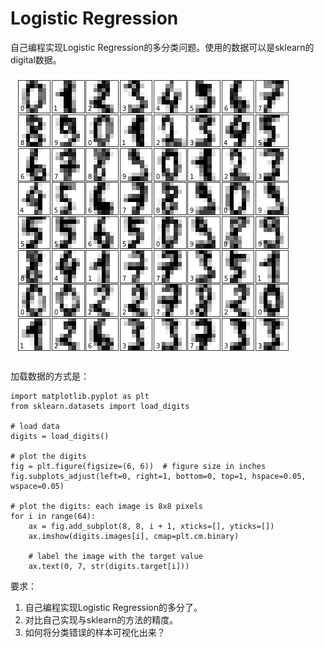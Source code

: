 # Logistic Regression

自己编程实现Logistic Regression的多分类问题。使用的数据可以是sklearn的digital数据。

![digit](images/digit.png)

加载数据的方式是：
```
import matplotlib.pyplot as plt 
from sklearn.datasets import load_digits

# load data
digits = load_digits()

# plot the digits
fig = plt.figure(figsize=(6, 6))  # figure size in inches
fig.subplots_adjust(left=0, right=1, bottom=0, top=1, hspace=0.05, wspace=0.05)

# plot the digits: each image is 8x8 pixels
for i in range(64):
    ax = fig.add_subplot(8, 8, i + 1, xticks=[], yticks=[])
    ax.imshow(digits.images[i], cmap=plt.cm.binary)
    
    # label the image with the target value
    ax.text(0, 7, str(digits.target[i]))
```

要求：
1. 自己编程实现Logistic Regression的多分了。
2. 对比自己实现与sklearn的方法的精度。
3. 如何将分类错误的样本可视化出来？